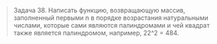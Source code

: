 >Задача 38. Написать функцию, возвращающую массив, заполненный первыми n в порядке возрастания натуральными числами, которые сами являются палиндромами и чей квадрат также является палиндромом, например, 22^2 = 484.
